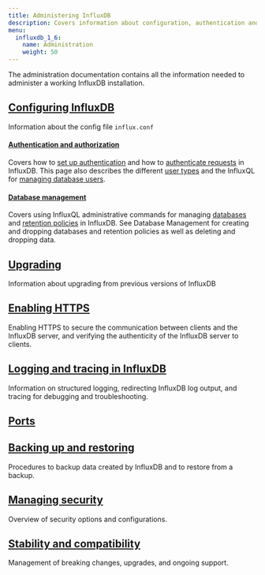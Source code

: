 ```yaml
---
title: Administering InfluxDB
description: Covers information about configuration, authentication and authorization, database management, upgrading, security issues, logging and tracing.
menu:
  influxdb_1_6:
    name: Administration
    weight: 50
---
```

The administration documentation contains all the information needed to administer a working InfluxDB installation.

## [Configuring InfluxDB](/influxdb/v1.6/administration/config/)

Information about the config file `influx.conf`

#### [Authentication and authorization](/influxdb/v1.6/administration/authentication_and_authorization/)

Covers how to
[set up authentication](/influxdb/v1.6/administration/authentication_and_authorization/#set-up-authentication)
and how to
[authenticate requests](/influxdb/v1.6/administration/authentication_and_authorization/#authenticate-requests) in InfluxDB.
This page also describes the different
[user types](/influxdb/v1.6/administration/authentication_and_authorization/#user-types-and-privileges) and the InfluxQL for
[managing database users](/influxdb/v1.6/administration/authentication_and_authorization/#user-management-commands).

#### [Database management](/influxdb/v1.6/administration/database_management/)

Covers using InfluxQL administrative commands for managing
[databases](/influxdb/v1.6/concepts/glossary/#database) and
[retention policies](/influxdb/v1.6/concepts/glossary/#retention-policy-rp) in InfluxDB.
See Database Management for creating and dropping databases and retention
policies as well as deleting and dropping data.

## [Upgrading](/influxdb/v1.6/administration/upgrading/)

Information about upgrading from previous versions of InfluxDB

## [Enabling HTTPS](/influxdb/v1.6/administration/https_setup/)

Enabling HTTPS to secure the communication between clients and the InfluxDB
server, and verifying the authenticity of the InfluxDB server to clients.

## [Logging and tracing in InfluxDB](/influxdb/v1.6/administration/logs/)

Information on structured logging, redirecting InfluxDB log output, and tracing for debugging and troubleshooting.

## [Ports](/influxdb/v1.6/administration/ports/)

## [Backing up and restoring](/influxdb/v1.6/administration/backup_and_restore/)

Procedures to backup data created by InfluxDB and to restore from a backup.

## [Managing security](/influxdb/v1.6/administration/security/)

Overview of security options and configurations.

## [Stability and compatibility](/influxdb/v1.6/administration/stability_and_compatibility/)

Management of breaking changes, upgrades, and ongoing support.
